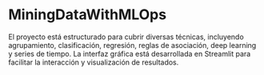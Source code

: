 # MiningDataWithMLOps
El proyecto está estructurado para cubrir diversas técnicas, incluyendo agrupamiento, clasificación, regresión, reglas de asociación, deep learning y series de tiempo. La interfaz gráfica está desarrollada en Streamlit para facilitar la interacción y visualización de resultados.
